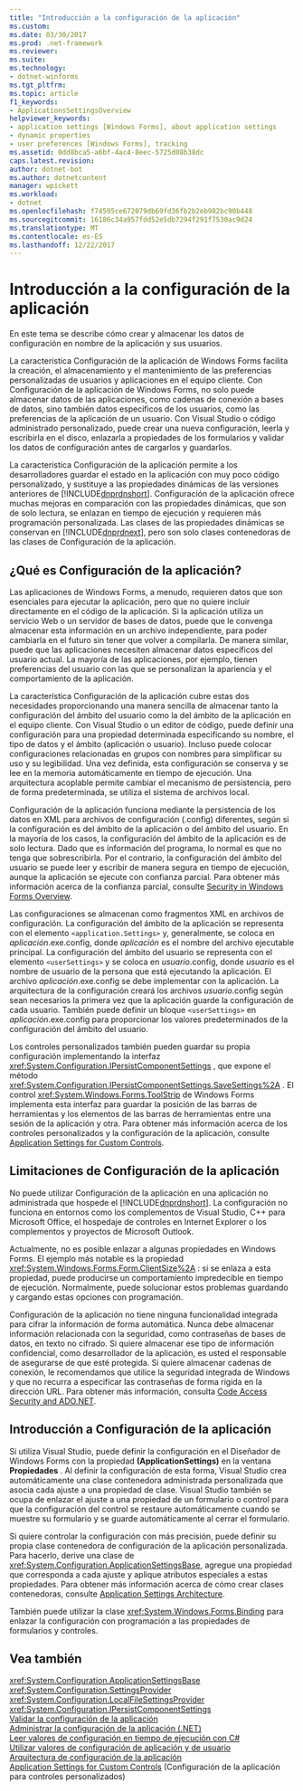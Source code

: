```yaml
---
title: "Introducción a la configuración de la aplicación"
ms.custom: 
ms.date: 03/30/2017
ms.prod: .net-framework
ms.reviewer: 
ms.suite: 
ms.technology:
- dotnet-winforms
ms.tgt_pltfrm: 
ms.topic: article
f1_keywords:
- ApplicationsSettingsOverview
helpviewer_keywords:
- application settings [Windows Forms], about application settings
- dynamic properties
- user preferences [Windows Forms], tracking
ms.assetid: 0dd8bca5-a6bf-4ac4-8eec-5725d08b38dc
caps.latest.revision: 
author: dotnet-bot
ms.author: dotnetcontent
manager: wpickett
ms.workload:
- dotnet
ms.openlocfilehash: f74595ce672079db69fd36fb2b2eb982bc90b448
ms.sourcegitcommit: 16186c34a957fdd52e5db7294f291f7530ac9d24
ms.translationtype: MT
ms.contentlocale: es-ES
ms.lasthandoff: 12/22/2017
---
```

# <a name="application-settings-overview"></a>Introducción a la configuración de la aplicación
En este tema se describe cómo crear y almacenar los datos de configuración en nombre de la aplicación y sus usuarios.  
  
 La característica Configuración de la aplicación de Windows Forms facilita la creación, el almacenamiento y el mantenimiento de las preferencias personalizadas de usuarios y aplicaciones en el equipo cliente. Con Configuración de la aplicación de Windows Forms, no solo puede almacenar datos de las aplicaciones, como cadenas de conexión a bases de datos, sino también datos específicos de los usuarios, como las preferencias de la aplicación de un usuario. Con Visual Studio o código administrado personalizado, puede crear una nueva configuración, leerla y escribirla en el disco, enlazarla a propiedades de los formularios y validar los datos de configuración antes de cargarlos y guardarlos.  
  
 La característica Configuración de la aplicación permite a los desarrolladores guardar el estado en la aplicación con muy poco código personalizado, y sustituye a las propiedades dinámicas de las versiones anteriores de [!INCLUDE[dnprdnshort](../../../../includes/dnprdnshort-md.md)]. Configuración de la aplicación ofrece muchas mejoras en comparación con las propiedades dinámicas, que son de solo lectura, se enlazan en tiempo de ejecución y requieren más programación personalizada. Las clases de las propiedades dinámicas se conservan en [!INCLUDE[dnprdnext](../../../../includes/dnprdnext-md.md)], pero son solo clases contenedoras de las clases de Configuración de la aplicación.  
  
## <a name="what-are-application-settings"></a>¿Qué es Configuración de la aplicación?  
 Las aplicaciones de Windows Forms, a menudo, requieren datos que son esenciales para ejecutar la aplicación, pero que no quiere incluir directamente en el código de la aplicación. Si la aplicación utiliza un servicio Web o un servidor de bases de datos, puede que le convenga almacenar esta información en un archivo independiente, para poder cambiarla en el futuro sin tener que volver a compilarla. De manera similar, puede que las aplicaciones necesiten almacenar datos específicos del usuario actual. La mayoría de las aplicaciones, por ejemplo, tienen preferencias del usuario con las que se personalizan la apariencia y el comportamiento de la aplicación.  
  
 La característica Configuración de la aplicación cubre estas dos necesidades proporcionando una manera sencilla de almacenar tanto la configuración del ámbito del usuario como la del ámbito de la aplicación en el equipo cliente. Con Visual Studio o un editor de código, puede definir una configuración para una propiedad determinada especificando su nombre, el tipo de datos y el ámbito (aplicación o usuario). Incluso puede colocar configuraciones relacionadas en grupos con nombres para simplificar su uso y su legibilidad. Una vez definida, esta configuración se conserva y se lee en la memoria automáticamente en tiempo de ejecución. Una arquitectura acoplable permite cambiar el mecanismo de persistencia, pero de forma predeterminada, se utiliza el sistema de archivos local.  
  
 Configuración de la aplicación funciona mediante la persistencia de los datos en XML para archivos de configuración (.config) diferentes, según si la configuración es del ámbito de la aplicación o del ámbito del usuario. En la mayoría de los casos, la configuración del ámbito de la aplicación es de solo lectura. Dado que es información del programa, lo normal es que no tenga que sobrescribirla. Por el contrario, la configuración del ámbito del usuario se puede leer y escribir de manera segura en tiempo de ejecución, aunque la aplicación se ejecute con confianza parcial. Para obtener más información acerca de la confianza parcial, consulte [Security in Windows Forms Overview](../../../../docs/framework/winforms/security-in-windows-forms-overview.md).  
  
 Las configuraciones se almacenan como fragmentos XML en archivos de configuración. La configuración del ámbito de la aplicación se representa con el elemento `<application.Settings>` y, generalmente, se coloca en *aplicación*.exe.config, donde *aplicación* es el nombre del archivo ejecutable principal. La configuración del ámbito del usuario se representa con el elemento `<userSettings>` y se coloca en *usuario*.config, donde *usuario* es el nombre de usuario de la persona que está ejecutando la aplicación. El archivo *aplicación*.exe.config se debe implementar con la aplicación. La arquitectura de la configuración creará los archivos *usuario*.config según sean necesarios la primera vez que la aplicación guarde la configuración de cada usuario. También puede definir un bloque `<userSettings>` en *aplicación*.exe.config para proporcionar los valores predeterminados de la configuración del ámbito del usuario.  
  
 Los controles personalizados también pueden guardar su propia configuración implementando la interfaz <xref:System.Configuration.IPersistComponentSettings> , que expone el método <xref:System.Configuration.IPersistComponentSettings.SaveSettings%2A> . El control <xref:System.Windows.Forms.ToolStrip> de Windows Forms implementa esta interfaz para guardar la posición de las barras de herramientas y los elementos de las barras de herramientas entre una sesión de la aplicación y otra. Para obtener más información acerca de los controles personalizados y la configuración de la aplicación, consulte [Application Settings for Custom Controls](../../../../docs/framework/winforms/advanced/application-settings-for-custom-controls.md).  
  
## <a name="limitations-of-application-settings"></a>Limitaciones de Configuración de la aplicación  
 No puede utilizar Configuración de la aplicación en una aplicación no administrada que hospede el [!INCLUDE[dnprdnshort](../../../../includes/dnprdnshort-md.md)]. La configuración no funciona en entornos como los complementos de Visual Studio, C++ para Microsoft Office, el hospedaje de controles en Internet Explorer o los complementos y proyectos de Microsoft Outlook.  
  
 Actualmente, no es posible enlazar a algunas propiedades en Windows Forms. El ejemplo más notable es la propiedad <xref:System.Windows.Forms.Form.ClientSize%2A> : si se enlaza a esta propiedad, puede producirse un comportamiento impredecible en tiempo de ejecución. Normalmente, puede solucionar estos problemas guardando y cargando estas opciones con programación.  
  
 Configuración de la aplicación no tiene ninguna funcionalidad integrada para cifrar la información de forma automática. Nunca debe almacenar información relacionada con la seguridad, como contraseñas de bases de datos, en texto no cifrado. Si quiere almacenar ese tipo de información confidencial, como desarrollador de la aplicación, es usted el responsable de asegurarse de que esté protegida. Si quiere almacenar cadenas de conexión, le recomendamos que utilice la seguridad integrada de Windows y que no recurra a especificar las contraseñas de forma rígida en la dirección URL. Para obtener más información, consulta [Code Access Security and ADO.NET](../../../../docs/framework/data/adonet/code-access-security.md).  
  
## <a name="getting-started-with-application-settings"></a>Introducción a Configuración de la aplicación  
 Si utiliza Visual Studio, puede definir la configuración en el Diseñador de Windows Forms con la propiedad **(ApplicationSettings)** en la ventana **Propiedades** . Al definir la configuración de esta forma, Visual Studio crea automáticamente una clase contenedora administrada personalizada que asocia cada ajuste a una propiedad de clase. Visual Studio también se ocupa de enlazar el ajuste a una propiedad de un formulario o control para que la configuración del control se restaure automáticamente cuando se muestre su formulario y se guarde automáticamente al cerrar el formulario.  
  
 Si quiere controlar la configuración con más precisión, puede definir su propia clase contenedora de configuración de la aplicación personalizada. Para hacerlo, derive una clase de <xref:System.Configuration.ApplicationSettingsBase>, agregue una propiedad que corresponda a cada ajuste y aplique atributos especiales a estas propiedades. Para obtener más información acerca de cómo crear clases contenedoras, consulte [Application Settings Architecture](../../../../docs/framework/winforms/advanced/application-settings-architecture.md).  
  
 También puede utilizar la clase <xref:System.Windows.Forms.Binding> para enlazar la configuración con programación a las propiedades de formularios y controles.  
  
## <a name="see-also"></a>Vea también  
 <xref:System.Configuration.ApplicationSettingsBase>  
 <xref:System.Configuration.SettingsProvider>  
 <xref:System.Configuration.LocalFileSettingsProvider>  
 <xref:System.Configuration.IPersistComponentSettings>  
 [Validar la configuración de la aplicación](../../../../docs/framework/winforms/advanced/how-to-validate-application-settings.md)  
 [Administrar la configuración de la aplicación (.NET)](http://msdn.microsoft.com/library/35254321-ad14-47d9-b8c6-39ab3203c5d9)  
 [Leer valores de configuración en tiempo de ejecución con C#](../../../../docs/framework/winforms/advanced/how-to-read-settings-at-run-time-with-csharp.md)  
 [Utilizar valores de configuración de aplicación y de usuario](../../../../docs/framework/winforms/advanced/using-application-settings-and-user-settings.md)  
 [Arquitectura de configuración de la aplicación](../../../../docs/framework/winforms/advanced/application-settings-architecture.md)  
 [Application Settings for Custom Controls](../../../../docs/framework/winforms/advanced/application-settings-for-custom-controls.md) (Configuración de la aplicación para controles personalizados)
